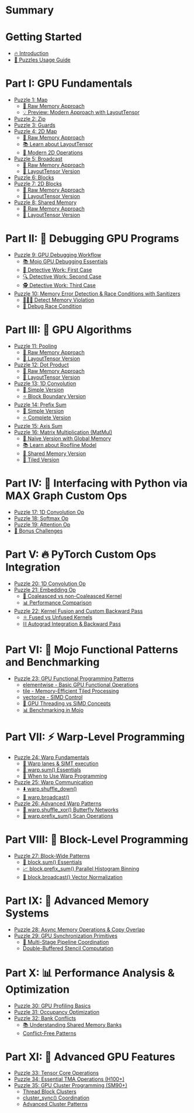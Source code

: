 # Summary

# Getting Started
- [🔥 Introduction](./introduction.md)
- [🧭 Puzzles Usage Guide](./howto.md)

# Part I: GPU Fundamentals
- [Puzzle 1: Map](./puzzle_01/puzzle_01.md)
  - [🔰 Raw Memory Approach](./puzzle_01/raw.md)
  - [💡 Preview: Modern Approach with LayoutTensor](./puzzle_01/layout_tensor_preview.md)
- [Puzzle 2: Zip](./puzzle_02/puzzle_02.md)
- [Puzzle 3: Guards](./puzzle_03/puzzle_03.md)
- [Puzzle 4: 2D Map](./puzzle_04/puzzle_04.md)
  - [🔰 Raw Memory Approach](./puzzle_04/raw.md)
  - [📚 Learn about LayoutTensor](./puzzle_04/introduction_layout_tensor.md)
  - [🚀 Modern 2D Operations](./puzzle_04/layout_tensor.md)
- [Puzzle 5: Broadcast](./puzzle_05/puzzle_05.md)
  - [🔰 Raw Memory Approach](./puzzle_05/raw.md)
  - [📐 LayoutTensor Version](./puzzle_05/layout_tensor.md)
- [Puzzle 6: Blocks](./puzzle_06/puzzle_06.md)
- [Puzzle 7: 2D Blocks](./puzzle_07/puzzle_07.md)
  - [🔰 Raw Memory Approach](./puzzle_07/raw.md)
  - [📐 LayoutTensor Version](./puzzle_07/layout_tensor.md)
- [Puzzle 8: Shared Memory](./puzzle_08/puzzle_08.md)
  - [🔰 Raw Memory Approach](./puzzle_08/raw.md)
  - [📐 LayoutTensor Version](./puzzle_08/layout_tensor.md)

# Part II: 🐞 Debugging GPU Programs
- [Puzzle 9: GPU Debugging Workflow](./puzzle_09/puzzle_09.md)
  - [📚 Mojo GPU Debugging Essentials](./puzzle_09/essentials.md)
  - [🧐 Detective Work: First Case](./puzzle_09/first_case.md)
  - [🔍 Detective Work: Second Case](./puzzle_09/second_case.md)
  - [🕵 Detective Work: Third Case](./puzzle_09/third_case.md)
- [Puzzle 10: Memory Error Detection & Race Conditions with Sanitizers](./puzzle_10/puzzle_10.md)
  - [👮🏼‍♂️ Detect Memory Violation](./puzzle_10/memcheck.md)
  - [🏁 Debug Race Condition](./puzzle_10/racecheck.md)

# Part III: 🧮 GPU Algorithms
- [Puzzle 11: Pooling](./puzzle_11/puzzle_11.md)
  - [🔰 Raw Memory Approach](./puzzle_11/raw.md)
  - [📐 LayoutTensor Version](./puzzle_11/layout_tensor.md)
- [Puzzle 12: Dot Product](./puzzle_12/puzzle_12.md)
  - [🔰 Raw Memory Approach](./puzzle_12/raw.md)
  - [📐 LayoutTensor Version](./puzzle_12/layout_tensor.md)
- [Puzzle 13: 1D Convolution](./puzzle_13/puzzle_13.md)
  - [🔰 Simple Version](./puzzle_13/simple.md)
  - [⭐ Block Boundary Version](./puzzle_13/block_boundary.md)
- [Puzzle 14: Prefix Sum](./puzzle_14/puzzle_14.md)
  - [🔰 Simple Version](./puzzle_14/simple.md)
  - [⭐ Complete Version](./puzzle_14/complete.md)
- [Puzzle 15: Axis Sum](./puzzle_15/puzzle_15.md)
- [Puzzle 16: Matrix Multiplication (MatMul)](./puzzle_16/puzzle_16.md)
    - [🔰 Naïve Version with Global Memory](./puzzle_16/naïve.md)
    - [📚 Learn about Roofline Model](./puzzle_16/roofline.md)
    - [🤝 Shared Memory Version](./puzzle_16/shared_memory.md)
    - [📐 Tiled Version](./puzzle_16/tiled.md)

# Part IV: 🐍 Interfacing with Python via MAX Graph Custom Ops
- [Puzzle 17: 1D Convolution Op](./puzzle_17/puzzle_17.md)
- [Puzzle 18: Softmax Op](./puzzle_18/puzzle_18.md)
- [Puzzle 19: Attention Op](./puzzle_19/puzzle_19.md)
- [🎯 Bonus Challenges](./bonuses/part4.md)

# Part V: 🔥 PyTorch Custom Ops Integration
- [Puzzle 20: 1D Convolution Op](./puzzle_20/puzzle_20.md)
- [Puzzle 21: Embedding Op](./puzzle_21/puzzle_21.md)
  - [🔰 Coaleasced vs non-Coaleasced Kernel](./puzzle_21/simple_embedding_kernel.md)
  - [📊 Performance Comparison](./puzzle_21/performance.md)
- [Puzzle 22: Kernel Fusion and Custom Backward Pass](./puzzle_22/puzzle_22.md)
  - [⚛️ Fused vs Unfused Kernels](./puzzle_22/forward_pass.md)
  - [⛓️ Autograd Integration & Backward Pass](./puzzle_22/backward_pass.md)

# Part VI: 🌊 Mojo Functional Patterns and Benchmarking
- [Puzzle 23: GPU Functional Programming Patterns](./puzzle_23/puzzle_23.md)
  - [elementwise - Basic GPU Functional Operations](./puzzle_23/elementwise.md)
  - [tile - Memory-Efficient Tiled Processing](./puzzle_23/tile.md)
  - [vectorize - SIMD Control](./puzzle_23/vectorize.md)
  - [🧠 GPU Threading vs SIMD Concepts](./puzzle_23/gpu-thread-vs-simd.md)
  - [📊 Benchmarking in Mojo](./puzzle_23/benchmarking.md)

# Part VII: ⚡ Warp-Level Programming
- [Puzzle 24: Warp Fundamentals](./puzzle_24/puzzle_24.md)
  - [🧠 Warp lanes & SIMT execution](./puzzle_24/warp_simt.md)
  - [🔰 warp.sum() Essentials](./puzzle_24/warp_sum.md)
  - [🤔 When to Use Warp Programming](./puzzle_24/warp_extra.md)
- [Puzzle 25: Warp Communication](./puzzle_25/puzzle_25.md)
  - [⬇️ warp.shuffle_down()](./puzzle_25/warp_shuffle_down.md)
  - [📢 warp.broadcast()](./puzzle_25/warp_broadcast.md)
- [Puzzle 26: Advanced Warp Patterns](./puzzle_26/puzzle_26.md)
  - [🦋 warp.shuffle_xor() Butterfly Networks](./puzzle_26/warp_shuffle_xor.md)
  - [🔢 warp.prefix_sum() Scan Operations](./puzzle_26/warp_prefix_sum.md)

# Part VIII: 🧱 Block-Level Programming
- [Puzzle 27: Block-Wide Patterns](./puzzle_27/puzzle_27.md)
  - [🔰 block.sum() Essentials](./puzzle_27/block_sum.md)
  - [📈 block.prefix_sum() Parallel Histogram Binning](./puzzle_27/block_prefix_sum.md)
  - [📡 block.broadcast() Vector Normalization](./puzzle_27/block_broadcast.md)

# Part IX: 🧠 Advanced Memory Systems
- [Puzzle 28: Async Memory Operations & Copy Overlap](./puzzle_28/puzzle_28.md)
- [Puzzle 29: GPU Synchronization Primitives](./puzzle_29/puzzle_29.md)
  - [📶 Multi-Stage Pipeline Coordination](./puzzle_29/barrier.md)
  - [Double-Buffered Stencil Computation](./puzzle_29/memory_barrier.md)

# Part X: 📊 Performance Analysis & Optimization
- [Puzzle 30: GPU Profiling Basics]()
- [Puzzle 31: Occupancy Optimization]()
- [Puzzle 32: Bank Conflicts]()
  - [📚 Understanding Shared Memory Banks]()
  - [Conflict-Free Patterns]()

# Part XI: 🚀 Advanced GPU Features
- [Puzzle 33: Tensor Core Operations]()
- [Puzzle 34: Essential TMA Operations (H100+)]()
- [Puzzle 35: GPU Cluster Programming (SM90+)]()
  - [Thread Block Clusters]()
  - [cluster_sync() Coordination]()
  - [Advanced Cluster Patterns]()
